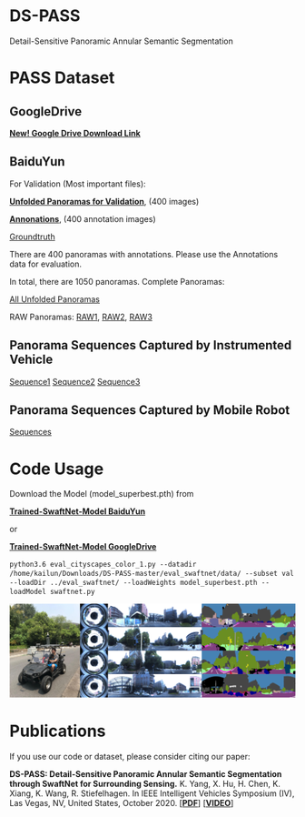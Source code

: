 # DS-PASS
Detail-Sensitive Panoramic Annular Semantic Segmentation

# PASS Dataset

## GoogleDrive
[**New! Google Drive Download Link**](https://drive.google.com/file/d/1A_P2u5HUbrHZnKJYAOL2f7JLxxj69LqB/view?usp=sharing)

## BaiduYun
For Validation (Most important files):

[**Unfolded Panoramas for Validation**](https://pan.baidu.com/s/1lsd_CN9u4uSCp-KmE2pn9Q),
(400 images)

[**Annonations**](https://pan.baidu.com/s/1XJ6fFq60UwTZui456AQlPw), (400 annotation images)

[Groundtruth](https://pan.baidu.com/s/1RkrxtYu5Y1UzBvzn8aBugg)

There are 400 panoramas with annotations. Please use the Annotations data for evaluation.

In total, there are 1050 panoramas. Complete Panoramas:

[All Unfolded Panoramas](https://pan.baidu.com/s/16BLZArMyVfP_dEYnshEicQ)

RAW Panoramas: [RAW1](https://pan.baidu.com/s/1LBTQnVHcL0TKoY7njtPiBg),
               [RAW2](https://pan.baidu.com/s/1B_kaC8uu531exuXMlCE6_A),
               [RAW3](https://pan.baidu.com/s/1car_7_dH58wKWDjM6brhlQ)


## Panorama Sequences Captured by Instrumented Vehicle
[Sequence1](https://pan.baidu.com/s/17L1-of4f80-sJqcsha_umw)
[Sequence2](https://pan.baidu.com/s/1-sCfhJPrm8YlFOmad90ljw)
[Sequence3](https://pan.baidu.com/s/1CfgSTD3jJR9tnE79oAu4BA)

## Panorama Sequences Captured by Mobile Robot
[Sequences](https://pan.baidu.com/s/15lIseRZkZgtF4UhCthlsUA)

# Code Usage
Download the Model (model_superbest.pth) from

[**Trained-SwaftNet-Model BaiduYun**](https://pan.baidu.com/s/1GHgv8cLA-LzsgtqGaYAm6Q)

or

[**Trained-SwaftNet-Model GoogleDrive**](https://drive.google.com/file/d/1dNx3FbeqJjrB7-LrhlLnKvdlZ69_0sZ0/view?usp=sharing)

```
python3.6 eval_cityscapes_color_1.py --datadir /home/kailun/Downloads/DS-PASS-master/eval_swaftnet/data/ --subset val --loadDir ../eval_swaftnet/ --loadWeights model_superbest.pth --loadModel swaftnet.py
```

[![Video](example_segmentation.jpg?raw=true)](https://youtu.be/pvhpxbdrA_4 "Video on Youtube")

# Publications
If you use our code or dataset, please consider citing our paper:

**DS-PASS: Detail-Sensitive Panoramic Annular Semantic Segmentation through SwaftNet for Surrounding Sensing.**
K. Yang, X. Hu, H. Chen, K. Xiang, K. Wang, R. Stiefelhagen.
In IEEE Intelligent Vehicles Symposium (IV), Las Vegas, NV, United States, October 2020. 
[[**PDF**](https://arxiv.org/pdf/1909.07721)]
[[**VIDEO**](https://youtu.be/pvhpxbdrA_4)]
